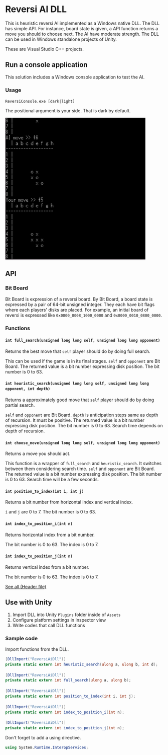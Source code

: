 # Reversi AI DLL

This is heuristic reversi AI implemented as a Windows native DLL.
The DLL has simple API.
For instance, board state is given, a API function returns a move you should to choose next.
The AI have moderate strength.
The DLL can be used in Windows standalone projects of Unity.

These are Visual Studio C++ projects.

## Run a console application

This solution includes a Windows console application to test the AI.

### Usage

`ReversiConsole.exe [dark|light]`

The positional argument is your side.
That is dark by default.

![console reversi](Console.png)

## API

### Bit Board

Bit Board is expression of a reversi board.
By Bit Board, a board state is expressed by a pair of 64-bit unsigned integer.
They each have bit flags where each players' disks are placed.
For example, an initial board of reversi is expressed like `0x0000_0008_1000_0000` and `0x0000_0010_0800_0000`.

### Functions

#### `int full_search(unsigned long long self, unsigned long long opponent)`

Returns the best move that `self` player should do by doing full search.

This can be used if the game is in its final stages.
`self` and `opponent` are Bit Board.
The returned value is a bit number expressing disk position.
The bit number is 0 to 63.

#### `int heuristic_search(unsigned long long self, unsigned long long opponent, int depth)`

Returns a approximately good move that `self` player should do by doing partial search.

`self` and `opponent` are Bit Board.
`depth` is anticipation steps same as depth of recursion.
It must be positive.
The returned value is a bit number expressing disk position.
The bit number is 0 to 63.
Search time depends on depth of recursion.

#### `int choose_move(unsigned long long self, unsigned long long opponent)`

Returns a move you should act.

This function is a wrapper of `full_search` and `heuristic_search`.
It switches between them considering search time.
`self` and `opponent` are Bit Board.
The returned value is a bit number expressing disk position.
The bit number is 0 to 63.
Search time will be a few seconds.

#### `int position_to_index(int i, int j)`

Returns a bit number from horizontal index and vertical index.

`i` and `j` are 0 to 7.
The bit number is 0 to 63.

#### `int index_to_position_i(int n)`

Returns horizontal index from a bit number.

The bit number is 0 to 63.
The index is 0 to 7.

#### `int index_to_position_j(int n)`

Returns vertical index from a bit number.

The bit number is 0 to 63.
The index is 0 to 7.

[See all (Header file)](ReversiAiDll/ReversiAiDll.h)

## Use with Unity

1. Import DLL into Unity `Plugins` folder inside of `Assets`
2. Configure platform settings in Inspector view
3. Write codes that call DLL functions

### Sample code

Import functions from the DLL.

```cs
[DllImport("ReversiAiDll")]
private static extern int heuristic_search(ulong a, ulong b, int d);

[DllImport("ReversiAiDll")]
private static extern int full_search(ulong a, ulong b);

[DllImport("ReversiAiDll")]
private static extern int position_to_index(int i, int j);

[DllImport("ReversiAiDll")]
private static extern int index_to_position_i(int n);

[DllImport("ReversiAiDll")]
private static extern int index_to_position_j(int n);
```

Don't forget to add a using directive.

```cs
using System.Runtime.InteropServices;
```
